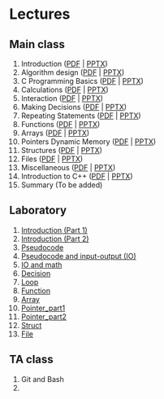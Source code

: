 
# Lectures

## Main class

1. Introduction ([PDF](slides/Lecture_01_Introduction.pdf) | [PPTX](slides/Lecture_01_Introduction.pptx))
2. Algorithm design ([PDF](slides/Lecture_02_Algorithm_design.pdf) | [PPTX](slides/Lecture_02_Algorithm_Design.pptx))
3. C Programming Basics ([PDF](slides/Lecture_03_C_Programming_Basics.pdf) | [PPTX](slides/Lecture_03_C_Programming_Basics.pptx))
4. Calculations ([PDF](slides/Lecture_04_Calculations.pdf) | [PPTX](slides/Lecture_04_Calculations.pptx))
5. Interaction ([PDF](slides/Lecture_05_Interaction.pdf) | [PPTX](slides/Lecture_05_Interaction.pptx))
6. Making Decisions ([PDF](slides/Lecture_06_Making_Decisions.pdf) | [PPTX](slides/Lecture_06_Making_Decisions.pptx))
7. Repeating Statements ([PDF](slides/Lecture_07_Repeating_Statements.pdf) | [PPTX](slides/Lecture_07_Repeating_Statements.pptx))
8. Functions ([PDF](slides/Lecture_08_Functions.pdf) | [PPTX](slides/Lecture_08_Functions.pptx))
9. Arrays ([PDF](slides/Lecture_09_Arrays.pdf) | [PPTX](slides/Lecture_09_Arrays.pptx))
10. Pointers  Dynamic Memory ([PDF](slides/Lecture_10_Pointers_and_Dynamic_Memory.pdf) | 
[PPTX](slides/Lecture_10_Pointers_and_Dynamic_Memory.pptx))
11. Structures ([PDF](slides/Lecture_11_Complex_Data_Types_struct_enum_union.pdf) | [PPTX](slides/Lecture_11_Complex_Data_Types_struct_enum_union.pptx))
12. Files ([PDF](slides/Lecture_12_Files.pdf) | [PPTX](slides/Lecture_12_Files.pptx)) 
13. Miscellaneous ([PDF](slides/Lecture_13_Preprocessor_and_Miscellaneous_topics.pdf) | [PPTX](slides/Lecture_13_Preprocessor_and_Miscellaneous_topics.pptx))
14. Introduction to C++ ([PDF](slides/Lecture_14_Introduction_to_CPP_v2.pdf) | [PPTX](slides/Lecture_14_Introduction_to_CPP_v2.pptx))
15. Summary (To be added)


## Laboratory
1. [Introduction (Part 1)](lab/01-Introduction/C-Lab_introduction_Part1.pdf)
2. [Introduction (Part 2)](lab/02-Introduction/C-Lab-introduction-Part2.pdf)
3. [Pseudocode](lab/03-pseudocode/C-Lab_pseudocode.pdf)
4. [Pseudocode and input-output (IO)](lab/04-pseudocode_input_output/C-Lab_pseudocode_IO.pdf)
5. [IO and math](lab/05-math/C-Lab_math.pdf) 
6. [Decision](lab/06-decision/C-Lab_if.pdf)
7. [Loop](lab/07-loop/C-Lab-Loop.pdf)
8. [Function](lab/08-function/C-Lab_function_recursion.pdf)
9. [Array](lab/09-Array/C-Lab-Array&String.pdf)
10. [Pointer_part1](lab/10-Pointer_part1/C-Lab-Pointer-Part1.pdf)
11. [Pointer_part2](lab/11-Pointer_part2/C-Lab-Pointer-Part2.pdf) 
12. [Struct](lab/12-Struct/C-Lab-Struct.pdf)
13. [File](lab/13-File/C-Lab_File.pdf)


## TA class
1. Git and Bash
2. 

